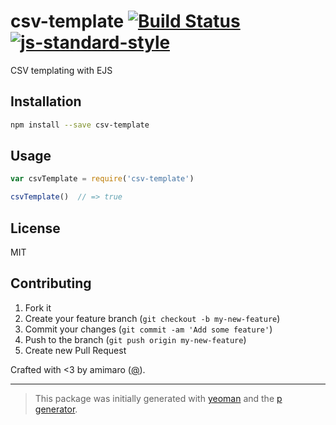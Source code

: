 # csv-template [![Build Status](https://secure.travis-ci.org/amimaro/csv-template.svg?branch=master)](https://travis-ci.org/amimaro/csv-template) [![js-standard-style](https://img.shields.io/badge/code%20style-standard-brightgreen.svg?style=flat)](https://github.com/feross/standard)

CSV templating with EJS

## Installation

```bash
npm install --save csv-template
```

## Usage

```javascript
var csvTemplate = require('csv-template')

csvTemplate()  // => true
```

## License

MIT

## Contributing

1. Fork it
2. Create your feature branch (`git checkout -b my-new-feature`)
3. Commit your changes (`git commit -am 'Add some feature'`)
4. Push to the branch (`git push origin my-new-feature`)
5. Create new Pull Request

Crafted with <3 by amimaro ([@](https://twitter.com/)).

***

> This package was initially generated with [yeoman](http://yeoman.io) and the [p generator](https://github.com/johnotander/generator-p.git).
